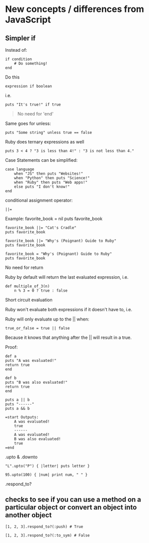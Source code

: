 # New concepts / differences from JavaScript

## Simpler if

Instead of:

    if condition
        # Do something!
    end

Do this

    expression if boolean

i.e.

    puts "It's true!" if true

> No need for 'end'

Same goes for unless:

    puts "Some string" unless true == false

Ruby does ternary expressions as well

    puts 3 < 4 ? "3 is less than 4!" : "3 is not less than 4."

Case Statements can be simplified:

    case language
        when "JS" then puts "Websites!"
        when "Python" then puts "Science!" 
        when "Ruby" then puts "Web apps!" 
        else puts "I don't know!" 
    end

conditional assignment operator: 

    ||=

Example:
        favorite_book = nil
    puts favorite_book

    favorite_book ||= "Cat's Cradle"
    puts favorite_book

    favorite_book ||= "Why's (Poignant) Guide to Ruby"
    puts favorite_book

    favorite_book = "Why's (Poignant) Guide to Ruby"
    puts favorite_book

No need for return

Ruby by default will return the last evaluated expression, i.e.

    def multiple_of_3(n)
        n % 3 = 0 ? true : false

Short circuit evaluation

Ruby won't evaluate both expressions if it doesn't have to, i.e.

Ruby will only evaluate up to the || when:

    true_or_false = true || false

Because it knows that anything after the || will result in a true.

Proof:

    def a
    puts "A was evaluated!"
    return true
    end

    def b
    puts "B was also evaluated!"
    return true
    end

    puts a || b
    puts "------"
    puts a && b

    =start Outputs:
        A was evaluated!
        true
        ------
        A was evaluated!
        B was also evaluated!
        true
    =end


.upto & .downto

    "L".upto("P") { |letter| puts letter }

    95.upto(100) { |num| print num, " " }

.respond_to?
## checks to see if you can use a method on a particular object or convert an object into another object

    [1, 2, 3].respond_to?(:push) # True

    [1, 2, 3].respond_to?(:to_sym) # False
